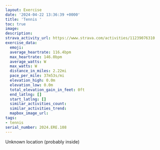 ```yaml
---
layout: Exercise
date: '2024-04-22 13:36:39 +0000'
title: 'Tennis '
toc: true
image:
description:
strava_activity_url: https://www.strava.com/activities/11239076310
exercise_data:
  emoji:
  average_heartrate: 116.4bpm
  max_heartrate: 146.0bpm
  average_watts: W
  max_watts: W
  distance_in_miles: 2.22mi
  pace_per_mile: 37m53s/mi
  elevation_high: 0.0m
  elevation_low: 0.0m
  total_elevation_gain_in_feet: 0ft
  end_latlng: []
  start_latlng: []
  similar_activities_count:
  similar_activities_trend:
  mapbox_image_url:
tags:
- tennis
serial_number: 2024.ERE.108
---
```

Unknown location (probably inside)
